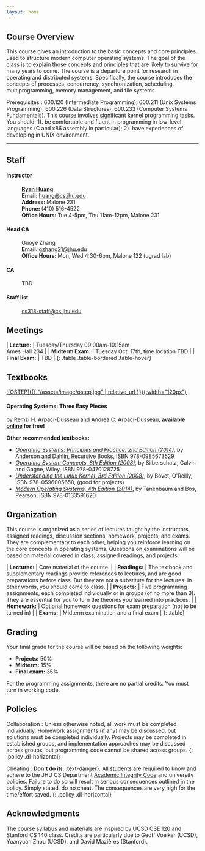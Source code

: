 ```yaml
---
layout: home
---
```


## Course Overview

This course gives an introduction to the basic concepts and core principles
used to structure modern computer operating systems. The goal of the class is to 
explain those concepts and principles that are likely to survive for many years 
to come. The course is a departure point for research in operating and distributed 
systems. Specifically, the course introduces the concepts of processes, concurrency, 
synchronization, scheduling, multiprogramming, memory management, and file systems.

Prerequisites
: 600.120 (Intermediate Programming), 600.211 (Unix Systems Programming), 
600.226 (Data Structures), 600.233 (Computer Systems Fundamentals). This course 
involves significant kernel programming tasks. You should: 1). be comfortable and 
fluent in programming in low-level languages (C and x86 assembly in particular); 
2). have experiences of developing in UNIX environment.

<hr>

## Staff

<dl class="staff">
	<dt><h4>Instructor</h4></dt>
	<dd><strong><a href="https://cs.jhu.edu/~huang">Ryan Huang</a></strong></dd>
	<dd><b>Email: </b><a href="mailto:huang@cs.jhu.edu">huang@cs.jhu.edu</a></dd>
	<dd><b>Address: </b>Malone 231</dd>
	<dd><b>Phone: </b>(410) 516-4522</dd>
	<dd><b>Office Hours: </b>Tue 4-5pm, Thu 11am-12pm, Malone 231</dd>
	<dt><h4>Head CA</h4></dt>
	<dd>Guoye Zhang</dd>
	<dd><b>Email: </b><a href="mailto:gzhang21@jhu.edu">gzhang21@jhu.edu</a></dd>
	<dd><b>Office Hours: </b>Mon, Wed 4:30-6pm, Malone 122 (ugrad lab)</dd>
	<dt><h4>CA</h4></dt>
	<dd>TBD</dd>
	<dt><h4>Staff list</h4></dt>
	<dd><a href="mailto:cs318-staff@cs.jhu.edu">cs318-staff@cs.jhu.edu</a></dd>
</dl>

## Meetings

| **Lecture:**               | Tuesday/Thursday 09:00am-10:15am <br> Ames Hall 234    |
| **Midterm Exam:**          | Tuesday Oct. 17th, time location TBD                   |
| **Final Exam:**            | TBD                                                    |
{: .table .table-bordered .table-hover}

## Textbooks

[![OSTEP]({{ "/assets/image/ostep.jpg" | relative_url }}){:width="120px"}](http://www.ostep.org/)

<h4>Operating Systems: Three Easy Pieces</h4> by Remzi H. Arpaci-Dusseau and Andrea C. Arpaci-Dusseau, <b class="text-info">available <a href="http://www.ostep.org">online</a> for free!</b>

**Other recommended textbooks:**
* [*Operating Systems: Principles and Practice, 2nd Edition (2014)*](http://recursivebooks.com), by Anderson and Dahlin, Recursive Books, ISBN 978-0985673529
* [*Operating System Concepts, 8th Edition (2008)*](https://www.amazon.com/Operating-System-Concepts-Abraham-Silberschatz/dp/0470128720), by Silberschatz, Galvin and Gagne, Wiley, ISBN 978-0470128725
* [*Understanding the Linux Kernel, 3rd Edition (2008)*](https://www.amazon.com/_/dp/0596005652), by Bovet, O'Reilly, ISBN 978-0596005658, (good for projects)
* [*Modern Operating Systems, 4th Edition (2014)*](https://www.amazon.com/Modern-Operating-Systems-Andrew-Tanenbaum/dp/013359162X), by Tanenbaum and Bos, Pearson, ISBN 978-0133591620 

## Organization

This course is organized as a series of lectures taught by the instructors, assigned readings, discussion sections, homework,
projects, and exams. They are complementary to each other, helping you reinforce learning on the core concepts in operating systems. 
Questions on examinations will be based on material covered in class, assigned readings, and projects.

| **Lectures:** | Core material of the course.                                                               |
| **Readings:** | The textbook and supplementary readings provide references to lectures, and are good preparations before class. But they are not a substitute for the lectures. In other words, you should come to class. |
| **Projects:** | Five programming assignments, each completed individually or in groups (of no more than 3). They are essential for you to turn the theories you learned into practices. |
| **Homework:** | Optional homework questions for exam preparation (not to be turned in)                     |
| **Exams:**    | Midterm examination and a final exam                                                       |
{: .table}

## Grading

Your final grade for the course will be based on the following weights:
* **Projects:** 50%
* **Midterm:** 15%
* **Final exam:** 35%

For the programming assignments, there are no partial credits. You must turn in working code.

## Policies

Collaboration
: Unless otherwise noted, all work must be completed individually. 
  Homework assignments (if any) may be discussed, but solutions must 
  be completed individually. Projects may be completed in established 
  groups, and implementation approaches may be discussed across groups, 
  but programming code cannot be shared across groups.
{: .policy .dl-horizontal}

Cheating
: **Don't do it**{: .text-danger}. All students are required to know and adhere to the 
  JHU CS Department [Academic Integrity Code](https://www.cs.jhu.edu/academic-integrity-code) and 
  university policies. Failure to do so will result in serious consequences outlined in the policy.
  Simply stated, do no cheat. The consequences are very high for the time/effort saved.
{: .policy .dl-horizontal}


## Acknowledgments

The course syllabus and materials are inspired by UCSD CSE 120 and Stanford CS 140
class. Credits are particularly due to Geoff Voelker (UCSD), Yuanyuan Zhou (UCSD),
and David Mazières (Stanford).

